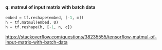 #### q:  matmul of input matrix with batch data



```python
embed = tf.reshape(embed, [-1, m])
h = tf.matmul(embed, U)
h = tf.reshape(h, [-1, n, c])
```

https://stackoverflow.com/questions/38235555/tensorflow-matmul-of-input-matrix-with-batch-data
